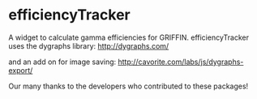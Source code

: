 efficiencyTracker
=================

A widget to calculate gamma efficiencies for GRIFFIN.  efficiencyTracker uses the dygraphs library:
http://dygraphs.com/

and an add on for image saving:
http://cavorite.com/labs/js/dygraphs-export/

Our many thanks to the developers who contributed to these packages!
